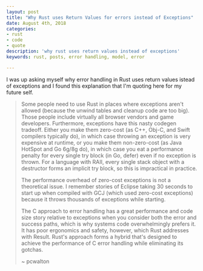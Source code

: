```yaml
---
layout: post
title: "Why Rust uses Return Values for errors instead of Exceptions"
date: August 4th, 2018
categories:
- rust
- code
- quote
description: 'why rust uses return values instead of exceptions'
keywords: rust, posts, error handling, model, error

---
```


I was up asking myself why error handling in Rust uses return values istead of exceptions and I
found this explanation that I'm quoting here for my future self.


> Some people need to use Rust in places where exceptions aren't allowed (because the unwind 
> tables and cleanup code are too big). Those people include virtually all browser vendors and game developers.
> Furthermore, exceptions have this nasty codegen tradeoff. Either you make them zero-cost 
> (as C++, Obj-C, and Swift compilers typically do), in which case throwing an exception is 
> very expensive at runtime, or you make them non-zero-cost (as Java HotSpot and Go 6g/8g do), 
> in which case you eat a performance penalty for every single try block (in Go, defer) even 
> if no exception is thrown. For a language with RAII, every single stack object with a destructor 
> forms an implicit try block, so this is impractical in practice.
>
> The performance overhead of zero-cost exceptions is not a theoretical issue. I remember stories 
> of Eclipse taking 30 seconds to start up when compiled with GCJ (which used zero-cost exceptions) 
> because it throws thousands of exceptions while starting.
>
> The C approach to error handling has a great performance and code size story relative to exceptions 
> when you consider both the error and success paths, which is why systems code overwhelmingly prefers it. 
> It has poor ergonomics and safety, however, which Rust addresses with Result. Rust's approach 
> forms a hybrid that's designed to achieve the performance of C error handling while eliminating its gotchas.
>
> ~ pcwalton

